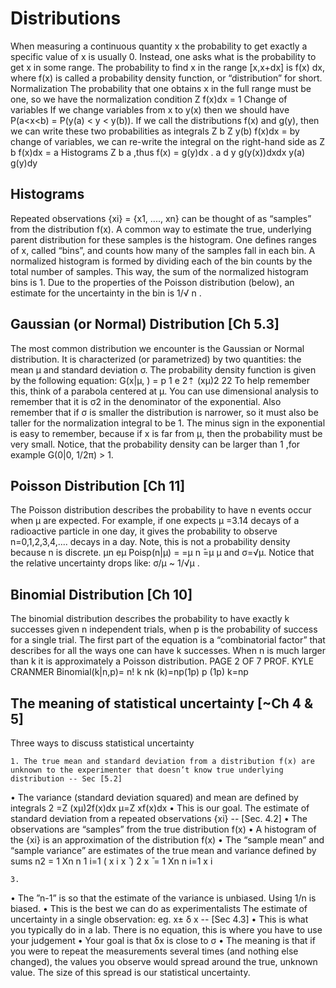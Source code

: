 # Distributions

When measuring a continuous quantity x the probability to get exactly a specific value of x is usually 0. Instead, one asks what is the probability to get x in some range.
The probability to find x in the range [x,x+dx] is f(x) dx, where f(x) is called a probability density function, or “distribution” for short.
Normalization
The probability that one obtains x in the full range must be one, so we have the
normalization condition Z
f(x)dx = 1
Change of variables
If we change variables from x to y(x) then we should have P(a<x<b) = P(y(a) < y < y(b)). If we call the distributions f(x) and g(y), then we can write these two probabilities as integrals
 Z b
Z y(b)
f(x)dx =
by change of variables, we can re-write the integral on the right-hand side as
Z b
f(x)dx =
a
Histograms
Z b a
,thus
f(x) = g(y) dx 
   .
a
d y g(y(x))dxdx
y(a)
g(y)dy 


## Histograms

Repeated observations {xi} = {x1, ...., xn} can be thought of as “samples” from the distribution f(x). A common way to estimate the true, underlying parent distribution for these samples is the histogram. One defines ranges of x, called “bins”, and counts how many of the samples fall in each bin.
A normalized histogram is formed by dividing each of the bin counts by the total number of samples. This way, the sum of the normalized histogram bins is 1. Due to the properties of the Poisson distribution (below), an estimate for the uncertainty in the bin is 1/√ n .

## Gaussian (or Normal) Distribution [Ch 5.3]

The most common distribution we encounter is the Gaussian or Normal distribution. It is characterized (or parametrized) by two quantities: the mean μ and standard deviation σ. The probability density function is given by the following equation:
G(x|μ,  ) = p 1 e 2⇡ 
 
(x μ)2 2 2
  To help remember this, think of a parabola centered at μ. You can use dimensional analysis to remember that it is σ2 in the denominator of the exponential. Also remember that if σ is smaller the distribution is narrower, so it must also be taller for the normalization integral to be 1. The minus sign in the exponential is easy to remember, because if x is far from μ, then the probability must be very small.
Notice, that the probability density can be larger than 1 ,for example G(0|0, 1/2π) > 1.

## Poisson Distribution [Ch 11]

The Poisson distribution describes the probability to have n events occur when μ are expected. For example, if one expects μ =3.14 decays of a radioactive particle in one day, it gives the probability to observe n=0,1,2,3,4,.... decays in a day. Note, this is not a probability density because n is discrete.
μn e μ
Poisp(n|μ) =
 =μ n ̄=μ
μ and σ=√μ. Notice that the relative uncertainty drops like: σ/μ ~ 1/√μ .

## Binomial Distribution [Ch 10]
The binomial distribution describes the probability to have exactly k successes given n independent trials, when p is the probability of success for a single trial. The first part of the equation is a “combinatorial factor” that describes for all the ways one can have k successes. When n is much larger than k it is approximately a Poisson distribution.
PAGE 2 OF 7
PROF. KYLE CRANMER
Binomial(k|n,p)=
n! k n k
  (k)=np(1 p)
p (1 p) k=np


## The meaning of statistical uncertainty [~Ch 4 & 5]
Three ways to discuss statistical uncertainty

    1. The true mean and standard deviation from a distribution f(x) are unknown to the experimenter that doesn’t know true underlying distribution -- Sec [5.2]
• The variance (standard deviation squared) and mean are defined by integrals  2 =Z (x μ)2f(x)dx μ=Z xf(x)dx
• This is our goal.
The estimate of standard deviation from a repeated observations {xi} -- [Sec. 4.2]
• The observations are “samples” from the true distribution f(x)
• A histogram of the {xi} is an approximation of the distribution f(x)
• The “sample mean” and “sample variance” are estimates of the true mean and variance defined by sums
  n2 =
1 Xn n   1 i=1
( x i   x ̄ ) 2
x ̄ =
1 Xn n i=1
x i


    3. 
• The ”n-1” is so that the estimate of the variance is unbiased. Using 1/n is biased.
• This is the best we can do as experimentalists
The estimate of uncertainty in a single observation: eg. x± δ x -- [Sec 4.3]
• This is what you typically do in a lab. There is no equation, this is where you have to use your judgement
• Your goal is that δx is close to σ
• The meaning is that if you were to repeat the measurements several times (and nothing else changed), the values you observe would spread around the true, unknown value. The size of this spread is our statistical uncertainty.